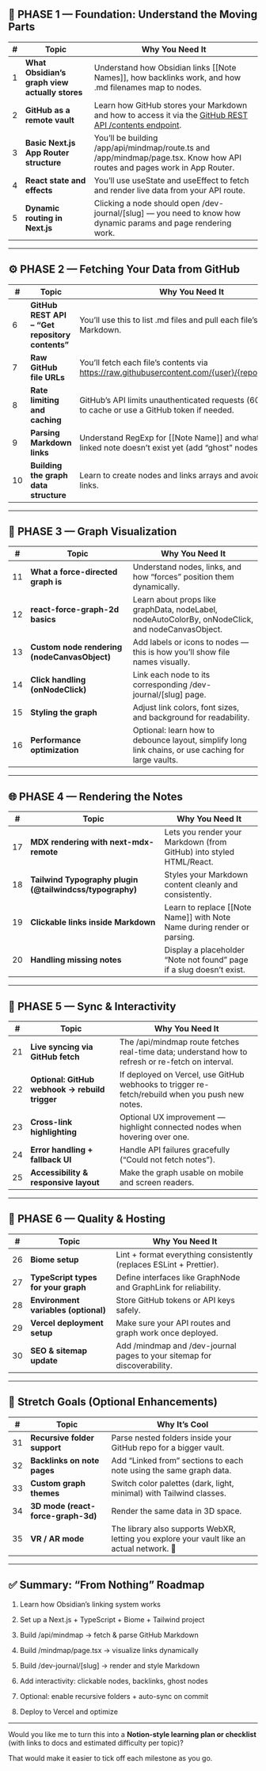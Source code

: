 
## **🧭 PHASE 1 — Foundation: Understand the Moving Parts**

|**#**|**Topic**|**Why You Need It**|
|---|---|---|
|1|**What Obsidian’s graph view actually stores**|Understand how Obsidian links [[Note Names]], how backlinks work, and how .md filenames map to nodes.|
|2|**GitHub as a remote vault**|Learn how GitHub stores your Markdown and how to access it via the [GitHub REST API /contents endpoint](https://docs.github.com/en/rest/repos/contents).|
|3|**Basic Next.js App Router structure**|You’ll be building /app/api/mindmap/route.ts and /app/mindmap/page.tsx. Know how API routes and pages work in App Router.|
|4|**React state and effects**|You’ll use useState and useEffect to fetch and render live data from your API route.|
|5|**Dynamic routing in Next.js**|Clicking a node should open /dev-journal/[slug] — you need to know how dynamic params and page rendering work.|

---

## **⚙️ PHASE 2 — Fetching Your Data from GitHub**

|**#**|**Topic**|**Why You Need It**|
|---|---|---|
|6|**GitHub REST API – “Get repository contents”**|You’ll use this to list .md files and pull each file’s raw Markdown.|
|7|**Raw GitHub file URLs**|You’ll fetch each file’s contents via https://raw.githubusercontent.com/{user}/{repo}/main/{file}.|
|8|**Rate limiting and caching**|GitHub’s API limits unauthenticated requests (60/hr). Learn to cache or use a GitHub token if needed.|
|9|**Parsing Markdown links**|Understand RegExp for \[\[Note Name\]\] and what to do if a linked note doesn’t exist yet (add “ghost” nodes).|
|10|**Building the graph data structure**|Learn to create nodes and links arrays and avoid duplicate links.|

---

## **🧠 PHASE 3 — Graph Visualization**

|**#**|**Topic**|**Why You Need It**|
|---|---|---|
|11|**What a force-directed graph is**|Understand nodes, links, and how “forces” position them dynamically.|
|12|**react-force-graph-2d basics**|Learn about props like graphData, nodeLabel, nodeAutoColorBy, onNodeClick, and nodeCanvasObject.|
|13|**Custom node rendering (nodeCanvasObject)**|Add labels or icons to nodes — this is how you’ll show file names visually.|
|14|**Click handling (onNodeClick)**|Link each node to its corresponding /dev-journal/[slug] page.|
|15|**Styling the graph**|Adjust link colors, font sizes, and background for readability.|
|16|**Performance optimization**|Optional: learn how to debounce layout, simplify long link chains, or use caching for large vaults.|

---

## **🌐 PHASE 4 — Rendering the Notes**

|**#**|**Topic**|**Why You Need It**|
|---|---|---|
|17|**MDX rendering with next-mdx-remote**|Lets you render your Markdown (from GitHub) into styled HTML/React.|
|18|**Tailwind Typography plugin (@tailwindcss/typography)**|Styles your Markdown content cleanly and consistently.|
|19|**Clickable links inside Markdown**|Learn to replace [[Note Name]] with <Link href="/dev-journal/note-name">Note Name</Link> during render or parsing.|
|20|**Handling missing notes**|Display a placeholder “Note not found” page if a slug doesn’t exist.|

---

## **🧩 PHASE 5 — Sync & Interactivity**

|**#**|**Topic**|**Why You Need It**|
|---|---|---|
|21|**Live syncing via GitHub fetch**|The /api/mindmap route fetches real-time data; understand how to refresh or re-fetch on interval.|
|22|**Optional: GitHub webhook → rebuild trigger**|If deployed on Vercel, use GitHub webhooks to trigger re-fetch/rebuild when you push new notes.|
|23|**Cross-link highlighting**|Optional UX improvement — highlight connected nodes when hovering over one.|
|24|**Error handling + fallback UI**|Handle API failures gracefully (“Could not fetch notes”).|
|25|**Accessibility & responsive layout**|Make the graph usable on mobile and screen readers.|

---

## **🧱 PHASE 6 — Quality & Hosting**

|**#**|**Topic**|**Why You Need It**|
|---|---|---|
|26|**Biome setup**|Lint + format everything consistently (replaces ESLint + Prettier).|
|27|**TypeScript types for your graph**|Define interfaces like GraphNode and GraphLink for reliability.|
|28|**Environment variables (optional)**|Store GitHub tokens or API keys safely.|
|29|**Vercel deployment setup**|Make sure your API routes and graph work once deployed.|
|30|**SEO & sitemap update**|Add /mindmap and /dev-journal pages to your sitemap for discoverability.|

---

## **🧠 Stretch Goals (Optional Enhancements)**

|**#**|**Topic**|**Why It’s Cool**|
|---|---|---|
|31|**Recursive folder support**|Parse nested folders inside your GitHub repo for a bigger vault.|
|32|**Backlinks on note pages**|Add “Linked from” sections to each note using the same graph data.|
|33|**Custom graph themes**|Switch color palettes (dark, light, minimal) with Tailwind classes.|
|34|**3D mode (react-force-graph-3d)**|Render the same data in 3D space.|
|35|**VR / AR mode**|The library also supports WebXR, letting you explore your vault like an actual network. 🤯|

---

## **✅ Summary: “From Nothing” Roadmap**

1. Learn how Obsidian’s linking system works
    
2. Set up a Next.js + TypeScript + Biome + Tailwind project
    
3. Build /api/mindmap → fetch & parse GitHub Markdown
    
4. Build /mindmap/page.tsx → visualize links dynamically
    
5. Build /dev-journal/[slug] → render and style Markdown
    
6. Add interactivity: clickable nodes, backlinks, ghost nodes
    
7. Optional: enable recursive folders + auto-sync on commit
    
8. Deploy to Vercel and optimize
    

---

Would you like me to turn this into a **Notion-style learning plan or checklist** (with links to docs and estimated difficulty per topic)?

That would make it easier to tick off each milestone as you go.